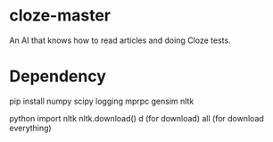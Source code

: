 # cloze-master
An AI that knows how to read articles and doing Cloze tests.

# Dependency
pip install numpy scipy logging mprpc gensim nltk

python
import nltk
nltk.download()
d (for download)
all (for download everything)
